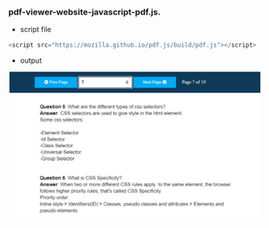 ### pdf-viewer-website-javascript-pdf.js.

- script file
```javascript
<script src="https://mozilla.github.io/pdf.js/build/pdf.js"></script>
```

- output
<p align='center'>
  <img src="/output.PNG" width="500" title="output">
</p>